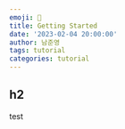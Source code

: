 ```yaml
---
emoji: 🧢
title: Getting Started
date: '2023-02-04 20:00:00'
author: 남준영
tags: tutorial
categories: tutorial
---
```


## h2 

test

```toc
```